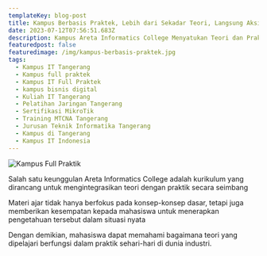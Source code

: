 ```yaml
---
templateKey: blog-post
title: Kampus Berbasis Praktek, Lebih dari Sekadar Teori, Langsung Aksi hanya di Areta Informatics College Tangerang Indonesia
date: 2023-07-12T07:56:51.683Z
description: Kampus Areta Informatics College Menyatukan Teori dan Praktik untuk Menghasilkan Tenaga Kerja Siap terjun ke Dunia Industri
featuredpost: false
featuredimage: /img/kampus-berbasis-praktek.jpg
tags:
  - Kampus IT Tangerang
  - Kampus full praktek
  - Kampus IT Full Praktek
  - kampus bisnis digital
  - Kuliah IT Tangerang
  - Pelatihan Jaringan Tangerang
  - Sertifikasi MikroTik
  - Training MTCNA Tangerang
  - Jurusan Teknik Informatika Tangerang
  - Kampus di Tangerang
  - Kampus IT Indonesia
---
```


![Kampus Full Praktik](/img/kampus-berbasis-praktek.jpg "Kampus Full Praktik")

Salah satu keunggulan Areta Informatics College adalah kurikulum yang dirancang untuk mengintegrasikan teori dengan praktik secara seimbang

Materi ajar tidak hanya berfokus pada konsep-konsep dasar, tetapi juga memberikan kesempatan kepada mahasiswa untuk menerapkan pengetahuan tersebut dalam situasi nyata

Dengan demikian, mahasiswa dapat memahami bagaimana teori yang dipelajari berfungsi dalam praktik sehari-hari di dunia industri.